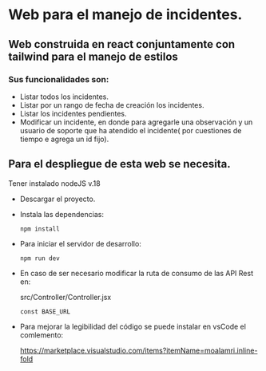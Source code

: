 #  Web para el manejo de incidentes.

## Web construida en react conjuntamente con tailwind para el manejo de estilos

###  Sus funcionalidades son:

-  Listar todos los incidentes.
-  Listar por un rango de fecha de creación los incidentes.
-  Listar los incidentes pendientes.
-  Modificar un incidente, en donde  para agregarle una observación y un usuario de soporte que ha atendido el incidente( por cuestiones de tiempo e agrega un id fijo).

##  Para el despliegue de esta web se necesita.

Tener instalado nodeJS v.18

- Descargar el proyecto.
  
- Instala las dependencias:

      npm install
  
- Para iniciar el servidor de desarrollo:

      npm run dev
  
- En caso de ser necesario modificar la ruta de consumo de las API Rest en:

  src/Controller/Controller.jsx

      const BASE_URL

-  Para mejorar la legibilidad del código se puede instalar en vsCode el comlemento:

      https://marketplace.visualstudio.com/items?itemName=moalamri.inline-fold

